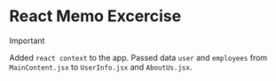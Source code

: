 # React Memo Excercise

> [!IMPORTANT]
> Added `react context` to the app.
> Passed data `user` and `employees`
> from `MainContent.jsx`
> to `UserInfo.jsx` and `AboutUs.jsx`.
